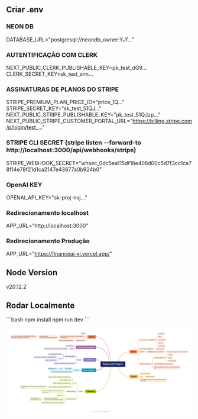 ## Criar .env

### NEON DB
DATABASE_URL="postgresql://neondb_owner:YJf..."

### AUTENTIFICAÇÃO COM CLERK
NEXT_PUBLIC_CLERK_PUBLISHABLE_KEY=pk_test_dG9...
CLERK_SECRET_KEY=sk_test_snn...

### ASSINATURAS DE PLANOS DO STRIPE
STRIPE_PREMIUM_PLAN_PRICE_ID="price_1Q..."
STRIPE_SECRET_KEY="sk_test_51QJ..."
NEXT_PUBLIC_STRIPE_PUBLISHABLE_KEY="pk_test_51QJzp..."
NEXT_PUBLIC_STRIPE_CUSTOMER_PORTAL_URL="https://billing.stripe.com/p/login/test_..."

### STRIPE CLI SECRET (stripe listen --forward-to http://localhost:3000/api/webhooks/stripe)
STRIPE_WEBHOOK_SECRET="whsec_0dc5ea115df18e408d00c5d7f3cc1ce78f14e78f21d1ca2147e43877a0b924b0"

### OpenAI KEY
OPENAI_API_KEY="sk-proj-nvj..."

### Redirecionamento localhost
APP_URL="http://localhost:3000"

### Redirecionamento Produção
APP_URL="https://financeai-xi.vercel.app/"

## Node Version
v20.12.2

## Rodar Localmente
´´´bash
npm install
npm run dev
´´´


<img src="/public/financeAI Project-financeAI Project.png">
